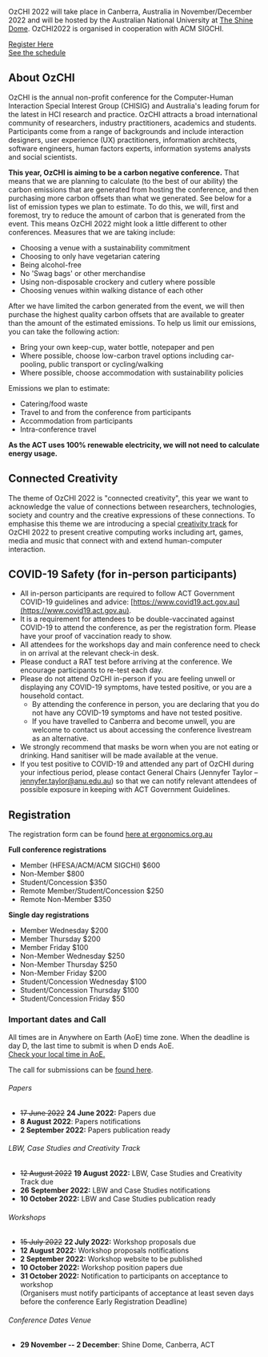 OzCHI 2022 will take place in Canberra, Australia in November/December 2022 and will be hosted by the Australian National University at [The Shine Dome](https://www.science.org.au/about-us/shine-dome). OzCHI2022 is organised in cooperation with ACM SIGCHI.

<div class="container text-center">
  <div class="row">
    <div class="col p-5">
     <a type="button" class="btn btn-danger" href="https://www.ergonomics.org.au/events/ozchi-2022-conference/" role="button">Register Here</a>
    </div>
    <div class="col p-5">
      <a type="button" class="btn btn-info" href="schedule.html" role="button">See the schedule</a>
    </div>
  </div>
</div>

## About OzCHI

OzCHI is the annual non-profit conference for the Computer-Human Interaction Special Interest Group (CHISIG) and Australia's leading forum for the latest in HCI research and practice. OzCHI attracts a broad international community of researchers, industry practitioners, academics and students. Participants come from a range of backgrounds and include interaction designers, user experience (UX) practitioners, information architects, software engineers, human factors experts, information systems analysts and social scientists.

**This year, OzCHI is aiming to be a carbon negative conference.** That means that we are planning to calculate (to the best of our ability) the carbon emissions that are generated from hosting the conference, and then purchasing more carbon offsets than what we generated. See below for a list of emission types we plan to estimate. To do this, we will, first and foremost, try to reduce the amount of carbon that is generated from the event. This means OzCHI 2022 might look a little different to other conferences. Measures that we are taking include:

- Choosing a venue with a sustainability commitment
- Choosing to only have vegetarian catering
- Being alcohol-free
- No 'Swag bags' or other merchandise 
- Using non-disposable crockery and cutlery where possible 
- Choosing venues within walking distance of each other

After we have limited the carbon generated from the event, we will then purchase the highest quality carbon offsets that are available to greater than the amount of the estimated emissions. To help us limit our emissions, you can take the following action:

- Bring your own keep-cup, water bottle, notepaper and pen 
- Where possible, choose low-carbon travel options including car-pooling, public transport or cycling/walking
- Where possible, choose accommodation with sustainability policies

Emissions we plan to estimate:

- Catering/food waste
- Travel to and from the conference from participants
- Accommodation from participants
- Intra-conference travel

**As the ACT uses 100% renewable electricity, we will not need to calculate energy usage.**

## Connected Creativity

The theme of OzCHI 2022 is "connected creativity", this year we want to acknowledge the value of connections between researchers, technologies, society and country and the creative expressions of these connections. To emphasise this theme we are introducing a special [creativity track](creativity.html) for OzCHI 2022 to present creative computing works including art, games, media and music that connect with and extend human-computer interaction. 

##  COVID-19 Safety (for in-person participants)

- All in-person participants are required to follow ACT Government COVID-19 guidelines and advice: [https://www.covid19.act.gov.au](https://www.covid19.act.gov.au).
- It is a requirement for attendees to be double-vaccinated against COVID-19 to attend the conference, as per the registration form. Please have your proof of vaccination ready to show.
- All attendees for the workshops day and main conference need to check in on arrival at the relevant check-in desk. 
- Please conduct a RAT test before arriving at the conference. We encourage participants to re-test each day.
- Please do not attend OzCHI in-person if you are feeling unwell or displaying any COVID-19 symptoms, have tested positive, or you are a household contact.
     - By attending the conference in person, you are declaring that you do not have any COVID-19 symptoms and have not tested positive. 
     - If you have travelled to Canberra and become unwell, you are welcome to contact us about accessing the conference livestream as an alternative.
- We strongly recommend that masks be worn when you are not eating or drinking. Hand sanitiser will be made available at the venue. 
- If you test positive to COVID-19 and attended any part of OzCHI during your infectious period, please contact General Chairs (Jennyfer Taylor – jennyfer.taylor@anu.edu.au) so that we can notify relevant attendees of possible exposure in keeping with ACT Government Guidelines.


## Registration

The registration form can be found [here at ergonomics.org.au](https://www.ergonomics.org.au/events/ozchi-2022-conference/)

**Full conference registrations**

- Member (HFESA/ACM/ACM SIGCHI) $600 
- Non-Member $800 
- Student/Concession $350 
- Remote Member/Student/Concession $250 
- Remote Non-Member $350 

**Single day registrations**

- Member Wednesday $200 
- Member Thursday $200 
- Member Friday $100 
- Non-Member Wednesday $250 
- Non-Member Thursday $250 
- Non-Member Friday $200 
- Student/Concession Wednesday $100 
- Student/Concession Thursday $100 
- Student/Concession Friday $50

### Important dates and Call

All times are in Anywhere on Earth (AoE) time zone. When the deadline is day D, the last time to submit is when D ends AoE. 
<br/>[Check your local time in AoE.](https://time.is/Anywhere_on_Earth)

The call for submissions can be [found here](call.html).

###### Papers
- <strike>17 June 2022</strike> **24 June 2022:** Papers due
- **8 August 2022**: Papers notifications
- **2 September 2022:** Papers publication ready

###### LBW, Case Studies and Creativity Track

- <strike>12 August 2022</strike> **19 August 2022:** LBW, Case Studies and Creativity Track due
- **26 September 2022:** LBW and Case Studies notifications
- **10 October 2022:** LBW and Case Studies publication ready

###### Workshops
- <strike>15 July 2022</strike> **22 July 2022:** Workshop proposals due
- **12 August 2022:** Workshop proposals notifications
- **2 September 2022:** Workshop website to be published
- **10 October 2022:** Workshop position papers due
- **31 October 2022:** Notification to participants on acceptance to workshop <br/> (Organisers must notify participants of acceptance at least seven days before the conference Early Registration Deadline)

###### Conference Dates Venue

- **29 November -- 2 December**: Shine Dome, Canberra, ACT
